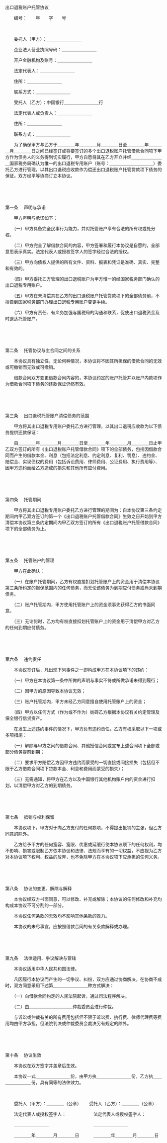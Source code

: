 



出口退税账户托管协议



 

　　编号：　　年　　字　　号　　

　　

　　委托人（甲方）：＿＿＿＿＿＿＿＿

　　企业法人营业执照号码：＿＿＿＿＿＿＿＿

　　开户金融机构及账号：＿＿＿＿＿＿＿＿

　　法定代表人：＿＿＿＿＿＿＿＿

　　住所：＿＿＿＿＿＿＿＿

　　联系方式：＿＿＿＿＿＿＿＿

　　受托人（乙方）：中国银行＿＿＿＿＿＿＿＿行

　　法定代表人或负责人：＿＿＿＿＿＿＿＿

　　住所：＿＿＿＿＿＿＿＿

　　联系方式：＿＿＿＿＿＿＿＿

　　为了确保甲方与乙方于＿＿＿＿年＿＿＿＿月＿＿＿＿日至＿＿＿＿年＿＿＿＿月＿＿＿＿日之间已经签订或将要签订的多个出口退税账户托管借款合同项下甲方作为债务人的义务得到切实履行，甲方自愿将其在乙方开立并经＿＿＿＿＿＿＿＿国家税务局确认为惟一的出口退税专用账户（账号：＿＿＿＿＿＿＿＿＿＿）委托乙方进行管理，以其出口退税应收款作为偿还出口退税账户托管贷款项下债务的保证。双方经平等协商订立本协议。

　　

　　

第一条
　声明与承诺 

　　甲方声明与承诺如下； 

　　（一）甲方具备完全民事行为能力，并对托管账户享有合法的所有权或处分权。 

　　（二）甲方完全了解借款合同的内容，甲方签署和履行本协议是自愿的，全部意思表示真实。法定代表人或授权签字人的签字经过合法的授权。 

　　（三）甲方向债权人提供的所有文件、资料、报表和凭证是准确、真实、完整和有效的。 

　　（四）甲方委托乙方管理的出口退税账户为甲方惟一的经国家税务部门确认的出口退税专用账户。 

　　（五）甲方在未清偿其在乙方的出口退税账户托管贷款项下的全部债务前，不擅自到国家税务部门办理出口退税专用账户变更手续。 

　　（六）甲方有责任、有义务加强与国税局的沟通和联系，促使出口退税资金及时退达托管账户。 

　　

　　

第二条
　托管协议与主合同之间的关系 

　　本协议具有独立性，无论何种情况，本协议将不因其所担保的借款合同的无效或可撤销而无效或可撤销。 

　　借款合同双方变更借款合同内容的，本协议约定的账户托管并以账户内款项作为借款合同项下债务的还款保证仍然有效。 

　　

　　

第三条
　出口退税托管账户清偿债务的范围 

　　甲方将其出口退税专用账户委托乙方进行管理，以其出口退税应收款为以下债务提供还款保证： 

　　自＿＿＿＿年＿＿＿＿月＿＿＿＿日至＿＿＿＿年＿＿＿＿月＿＿＿＿日止甲乙双方签订的所有《出口退税账户托管借款合同》项下的全部债务，包括因借款合同而产生的借款本金、利息（包括法定利息、约定利息、复利、罚息）、违约金、赔偿金、实现债权的费用（包括诉讼费用、律师费用、公证费用、执行费用等）、因甲方违约而给乙方造成的损失和其他所有应付费用。 

　　

　　

第四条
　托管期间 

　　甲方将其出口退税专用账户委托乙方进行管理的期间为：自本协议第三条约定期间内甲乙双方签订的第一个《出口退税账户托管借款合同》生效之日开始到甲方清偿本协议第三条约定期间内甲乙双方签订的所有《出口退税账户托管借款合同》项下的全部债务为止。 

　　

　　

第五条
　托管账户的管理 

　　甲方在此确认： 

　　（一）在账户托管期间，乙方有权直接扣划托管账户上的资金用于清偿本协议第三条所约定的担保范围内的任何债务，而无论该债务为到期应付债务或尚未到期债务。 

　　（二）账户托管期内，甲方使用托管账户上的资金须事先获得乙方的书面同意。 

　　（三）无论何时，乙方均有权直接扣划托管账户上的资金用于清偿甲方对乙方的任何到期应付债务。 

　　

　　

第六条
　违约责任 

　　本协议签订后，凡出现下列事件之一即构成甲方在本协议项下的违约： 

　　（一）甲方在本协议第一条中所做的声明与事实不符或所做承诺未得到履行； 

　　（二）因甲方的原因导致本协议无效； 

　　（三）账户托管期内，甲方未经乙方同意擅自使用托管账户上的资金； 

　　（四）甲方以任何方式（作为或不作为）妨碍乙方根据本协议有关约定管理及保全银行信贷资产。 

　　在发生上述违约事件的情况下，甲方负有违约责任，乙方有权采取以下一项或多项措施： 

　　（一）解除与甲方之间的借款合同、其他授信合同或宣布上述合同项下全部或部分债务提前到期； 

　　（二）要求甲方赔偿乙方因甲方违约而蒙受的一切直接或间接损失（包括但不限于乙方借款合同项下贷款本金、利息和费用而蒙受的损失）； 

　　（三）无需通知，将甲方在乙方以及中国银行其他机构账户内的资金进行扣划，以清偿甲方对乙方的到期债务。 

　　

　　

第七条
　抵销与权利保留 

　　本协议项下，甲方对于向乙方支付的任何款项，不得提出抵销的主张，但乙方同意的除外。 

　　乙方给予甲方的任何宽容、宽限、优惠或延缓行使本协议项下的任何权利，均不影响、损害或限制乙方依本协议和法律、法规而享有的一切权益，不应视为乙方对本协议项下权利、权益的放弃，也不免除甲方在本协议项下应承担的任何义务。 

　　

　　

第八条
　协议的变更、解除与解释 

　　本协议经双方书面同意，可以修改、补充或解除；本协议的任何修改和补充均构成本协议不可分割的一部分。 

　　本协议任何条款的无效均不影响其他条款的效力。 

　　本协议的未尽事宜，应按照借款合同的有关条款解释或办理。 

　　

　　

第九条
　法律适用、争议解决与管辖 

　　本协议适用中华人民共和国法律。 

　　凡因履行本协议而产生的一切争议、纠纷，双方应通过协商解决。在协商不成时，双方同意采用下述第＿＿＿＿＿＿＿＿种方式解决： 

　　（一）向借款合同约定的人民法院起诉，通过司法程序解决。 

　　（二）由＿＿＿＿＿＿＿＿＿＿仲裁委员会进行仲裁。 

　　与诉讼或仲裁有关的所有费用包括但不限于诉讼费、执行费、律师代理费等费用均由甲方承担，但法院判决或仲裁委员会裁决另有规定的除外。 

　　

　　

第十条
　协议生效 

　　本协议在双方签字并盖章后生效。 

　　本协议一式＿＿＿＿＿＿＿＿份，由甲方执＿＿＿＿＿＿＿＿份，乙方执＿＿＿＿＿＿＿＿份，具有同等的法律效力。　　

　　

　　委托人（甲方）：＿＿＿＿（公章）　　 受托人（乙方）：＿＿＿＿（公章）

　　法定代表人或授权签字人：　　　　　　 法定代表人或授权签字人：

　　＿＿＿＿＿＿＿＿　　　　　　　　　　 ＿＿＿＿＿＿＿＿

　　＿＿＿＿年＿＿＿＿月＿＿＿＿日　　　 ＿＿＿＿年＿＿＿＿月＿＿＿＿日